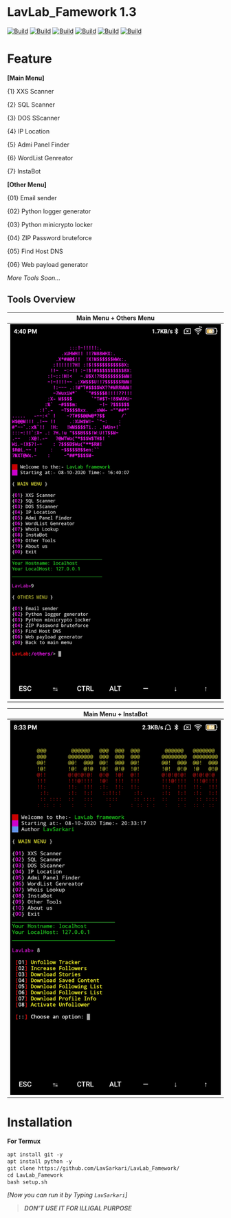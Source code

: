 # LavLab_Famework 1.3

[![Build](https://img.shields.io/badge/LavLab_Famework-1.3-blue.svg?maxAge=259200)](https://github.com/LavSarkari/LavLab_Famework)
[![Build](https://img.shields.io/badge/Supported_Android-Linux-orange.svg)]()
[![Build](https://img.shields.io/badge/Available-Termux-red.svg?maxAge=259200)](termux.com)
[![Build](https://img.shields.io/badge/Language-python-blue.svg?maxAge=259200)](python.org)
[![Build](https://img.shields.io/badge/GitHub-LavSarkari-blue.svg?style=flat)](https://github.com/LavSarkari)
[![Build](https://img.shields.io/badge/Instagram-Cyber_Tantrik-blue.svg?style=flat)](https://instagram.com/cyber_tantrik)


# Feature

**[Main Menu]**

{1} XXS Scanner

{2} SQL Scanner

{3} DOS SScanner  
                                                              
{4} IP Location

{5} Admi Panel Finder

{6} WordList Genreator

{7} InstaBot

**[Other Menu]**

{01} Email sender

{02} Python logger generator

{03} Python minicrypto locker

{04} ZIP Password bruteforce

{05} Find Host DNS

{06} Web payload generator

*More Tools Soon...*

## Tools Overview
| Main Menu + Others Menu | 
| ------------|
|![Index](https://github.com/LavSarkari/LavLab_Famework/blob/master/Screenshot_2020-10-08-16-40-21-452_com.termux.jpg)|

| Main Menu + InstaBot |
| ------------|
|![Index](https://github.com/LavSarkari/LavLab_Famework/blob/master/Screenshot_2020-10-08-20-33-50-231_com.termux.jpg)|



# Installation
**For Termux**
```
apt install git -y
apt install python -y
git clone https://github.com/LavSarkari/LavLab_Famework/
cd LavLab_Famework
bash setup.sh
```

_[Now you can run it by Typing `LavSarkari`]_
>***DON'T USE IT FOR ILLIGAL PURPOSE***
